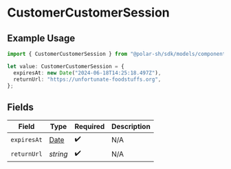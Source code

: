 # CustomerCustomerSession

## Example Usage

```typescript
import { CustomerCustomerSession } from "@polar-sh/sdk/models/components/customercustomersession.js";

let value: CustomerCustomerSession = {
  expiresAt: new Date("2024-06-18T14:25:18.497Z"),
  returnUrl: "https://unfortunate-foodstuffs.org",
};
```

## Fields

| Field                                                                                         | Type                                                                                          | Required                                                                                      | Description                                                                                   |
| --------------------------------------------------------------------------------------------- | --------------------------------------------------------------------------------------------- | --------------------------------------------------------------------------------------------- | --------------------------------------------------------------------------------------------- |
| `expiresAt`                                                                                   | [Date](https://developer.mozilla.org/en-US/docs/Web/JavaScript/Reference/Global_Objects/Date) | :heavy_check_mark:                                                                            | N/A                                                                                           |
| `returnUrl`                                                                                   | *string*                                                                                      | :heavy_check_mark:                                                                            | N/A                                                                                           |